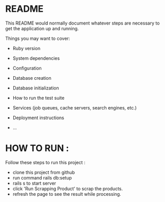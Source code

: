 # README

This README would normally document whatever steps are necessary to get the
application up and running.

Things you may want to cover:

* Ruby version

* System dependencies

* Configuration

* Database creation

* Database initialization

* How to run the test suite

* Services (job queues, cache servers, search engines, etc.)

* Deployment instructions

* ...

# HOW TO RUN : 

Follow these steps to run this project :
* clone this project from github
* run command rails db:setup
* rails s to start server
* click 'Run Scrapping Product' to scrap the products.
* refresh the page to see the result while processing.
